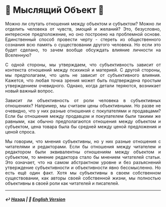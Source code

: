 # 🧠 Мыслящий Объект 🧠

<p align="justify">Можно ли спутать отношения между объектом и субъектом? Можно ли отделить человека от чувств, эмоций и желаний? Это, безусловно, интересное предположение, но оно построено на проблемной основе. Единственный способ провести черту - стереть из общественного сознания всю память о существовании другого человека. Но если это будет сделано, то зачем вообще обсуждать влияние личности на Вселенную?</p>

<p align="justify">С одной стороны, мы утверждаем, что субъективность зависит от контекста отношений между психикой и материей. С другой стороны, мы предполагаем, что цель не зависит от субъективного влияния. Кажется, что любая точка зрения может быть подтверждена простым утверждением очевидного. Однако, когда детали теряются, возникает новый важный вопрос.</p>

<p align="justify">Зависит ли объективность от роли человека в субъективных отношениях? Например, мы считаем цены объективными. Но разве не очевидно, что у них разные отношения с покупателями и продавцами? Если бы отношения между продавцом и покупателем были такими же равными, как обычно предполагаются отношения между объектом и субъектом, цена товара была бы средней между ценой предложения и ценой спроса.</p>

<p align="justify">Мы говорим, что мнения субъективны, но у них разные отношения с читателями и редакторами. Если бы отношения между читателем и редактором были эквивалентны отношениям между объектом и субъектом, то мнение редактора стало бы мнением читателей статьи. Это означает, что на самом абстрактном уровне и без разъяснений утверждение субъективности и объективности явно бессмысленно. Но есть ещё один факт. Хотя мы субъективны в своем собственном существовании, как авторы своей собственной жизни, мы полностью объективны в своей роли как читателей и писателей.</p>

***

##### ↩️ [Назад](index-2.md) | 🗽 [English Version](thinking_object.md)


